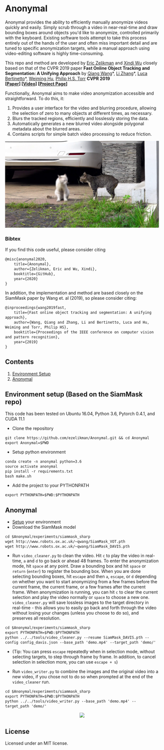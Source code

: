 # Anonymal

Anonymal provides the ability to efficiently manually anonymize videos quickly and easily. Simply scrub through a video in near-real-time and draw bounding boxes around objects you'd like to anonymize, controlled primarily with the keyboard. Existing software tools attempt to take this process entirely out of the hands of the user and often miss important detail and are tuned to specific anonymization targets, while a manual approach using video-editing software is highly time-consuming.

This repo and method are developed by [Eric Zelikman](https://zelikman.me/) and [Xindi Wu](https://xindiwu.github.io/) closely based on that of the CVPR 2019 paper **Fast Online Object Tracking and Segmentation: A Unifying Approach** by 
[Qiang Wang](http://www.robots.ox.ac.uk/~qwang/)\*, [Li Zhang](http://www.robots.ox.ac.uk/~lz)\*, [Luca Bertinetto](http://www.robots.ox.ac.uk/~luca)\*, [Weiming Hu](https://scholar.google.com/citations?user=Wl4tl4QAAAAJ&hl=en), [Philip H.S. Torr](https://scholar.google.it/citations?user=kPxa2w0AAAAJ&hl=en&oi=ao)
**CVPR 2019** <br />
**[[Paper](https://arxiv.org/abs/1812.05050)] [[Video](https://youtu.be/I_iOVrcpEBw)] [[Project Page](http://www.robots.ox.ac.uk/~qwang/SiamMask)]** <br />

Functionally, Anonymal aims to make video anonymization accessible and straightforward. To do this, it: 
1. Provides a user interface for the video and blurring procedure, allowing the selection of zero to many objects at different times, as necessary.
2. Blurs the tracked regions, efficiently and losslessly storing the data.
3. Automatically generates a new blurred video alongside polygonal metadata about the blurred areas.
4. Contains scripts for simple batch video processing to reduce friction.

<div align="center">
  <img src="demo_cats.jpg" width="600px" />
</div>

### Bibtex
If you find this code useful, please consider citing 
```
@misc{anonymal2020,
    title={Anonymal},
    author={Zelikman, Eric and Wu, Xindi},
    booktitle={GitHub},
    year={2020}
}
```

In addition, the implementation and method are based closely on the SiamMask paper by Wang et. al (2019), so please consider citing:

```
@inproceedings{wang2019fast,
    title={Fast online object tracking and segmentation: A unifying approach},
    author={Wang, Qiang and Zhang, Li and Bertinetto, Luca and Hu, Weiming and Torr, Philip HS},
    booktitle={Proceedings of the IEEE conference on computer vision and pattern recognition},
    year={2019}
}
```


## Contents
1. [Environment Setup](#environment-setup)
2. [Anonymal](#anonymal)

## Environment setup (Based on the SiamMask repo)
This code has been tested on Ubuntu 16.04, Python 3.6, Pytorch 0.4.1, and CUDA 11.1

- Clone the repository 
```
git clone https://github.com/ezelikman/Anonymal.git && cd Anonymal
export Anonymal=$PWD
```
- Setup python environment
```
conda create -n anonymal python=3.6
source activate anonymal
pip install -r requirements.txt
bash make.sh
```
- Add the project to your PYTHONPATH
```
export PYTHONPATH=$PWD:$PYTHONPATH
```

## Anonymal
- [Setup](#environment-setup) your environment
- Download the SiamMask model
```shell
cd $Anonymal/experiments/siammask_sharp
wget http://www.robots.ox.ac.uk/~qwang/SiamMask_VOT.pth
wget http://www.robots.ox.ac.uk/~qwang/SiamMask_DAVIS.pth
```
- Run `video_cleaner.py` to clean the video. Hit `c` to play the video in real-time, `a` and `d` to go back or ahead 48 frames. To enter the anonymization mode, hit `space` at any point. Draw a bounding box and hit `space` or `return` (`enter`) to register the bounding box. When you are done selecting bounding boxes, hit `escape` and then `a`, `escape`, or `d` depending on whether you want to start anonymizing from a few frames before the current frame, the current frame, or a few frames after the current frame. When anonymization is running, you can hit `c` to clear the current selection and play the video normally or `space` to choose a new one. `video_cleaner.py` will save lossless images to the target directory in real-time - this allows you to easily go back and forth through the video without losing your changes (unless you choose to do so), and preserves all resolution. 

```shell
cd $Anonymal/experiments/siammask_sharp
export PYTHONPATH=$PWD:$PYTHONPATH
python ../../tools/video_cleaner.py --resume SiamMask_DAVIS.pth --config config_davis.json --base_path 'demo.mp4' --target_path 'demo/'
```
- (Tip: You can press `escape` repeatedly when in selection mode, without selecting targets, to step through frame by frame. In addition, to cancel selection in selection more, you can use `escape + s`)

- Run `video_writer.py` to combine the images and the original video into a new video, if you chose not to do so when prompted at the end of the `video_cleaner` run.

```shell
cd $Anonymal/experiments/siammask_sharp
export PYTHONPATH=$PWD:$PYTHONPATH
python ../../tools/video_writer.py --base_path 'demo.mp4' --target_path 'demo/'
```

<div align="center">
  <img src="cats_example.gif" width="500px" />
</div>

## License
Licensed under an MIT license.

